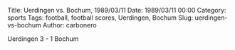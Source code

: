 Title: Uerdingen vs. Bochum, 1989/03/11
Date: 1989/03/11 00:00
Category: sports
Tags: football, football scores, Uerdingen, Bochum
Slug: uerdingen-vs-bochum
Author: carbonero


Uerdingen 3 - 1 Bochum
